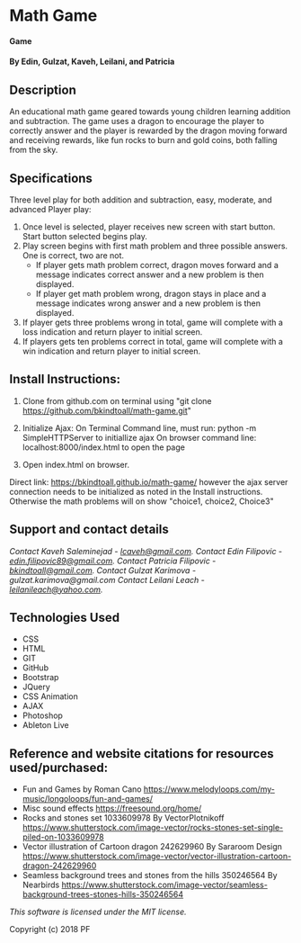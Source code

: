 
# Math Game

#### Game

#### By Edin, Gulzat, Kaveh, Leilani, and Patricia

## Description
An educational math game geared towards young children learning addition and subtraction. The game uses a dragon to encourage the player to correctly answer and the player is rewarded by the dragon moving forward and receiving rewards, like fun rocks to burn and gold coins, both falling from the sky.

## Specifications

Three level play for both addition and subtraction, easy, moderate, and advanced
Player play:
 1. Once level is selected, player receives new screen with start button. Start button selected begins play.
 2. Play screen begins with first math problem and three possible answers. One is correct, two are not.
  	* If player gets math problem correct, dragon moves forward and a message indicates correct answer and a new problem is then displayed.
  	* If player get math problem wrong, dragon stays in place and a message indicates wrong answer and a new problem is then displayed.
 3. If player gets three problems wrong in total, game will complete with a loss indication and return player to initial screen.
 4. If players gets ten problems correct in total, game will complete with a win indication and return player to initial screen.

## Install Instructions:

1. Clone from github.com on terminal using "git clone https://github.com/bkindtoall/math-game.git"
2. Initialize Ajax: On Terminal Command line, must run: python -m SimpleHTTPServer to initiallize ajax
					On browser command line: localhost:8000/index.html to open the page

3. Open index.html on browser.

Direct link: https://bkindtoall.github.io/math-game/ however the ajax server connection needs to be initialized as noted in the Install instructions. Otherwise the math problems will on show "choice1, choice2, Choice3"


## Support and contact details
_Contact Kaveh Saleminejad - lcaveh@gmail.com._
_Contact Edin Filipovic - edin.filipovic89@gmail.com._
_Contact Patricia Filipovic - bkindtoall@gmail.com._
_Contact Gulzat Karimova - gulzat.karimova@gmail.com_
_Contact Leilani Leach - leilanileach@yahoo.com._

## Technologies Used

* CSS
* HTML
* GIT
* GitHub
* Bootstrap
* JQuery
* CSS Animation
* AJAX
* Photoshop
* Ableton Live

## Reference and website citations for resources used/purchased:
* Fun and Games by Roman Cano https://www.melodyloops.com/my-music/longoloops/fun-and-games/
* Misc sound effects https://freesound.org/home/
* Rocks and stones set 1033609978 By VectorPlotnikoff https://www.shutterstock.com/image-vector/rocks-stones-set-single-piled-on-1033609978
* Vector illustration of Cartoon dragon 242629960 By Sararoom Design https://www.shutterstock.com/image-vector/vector-illustration-cartoon-dragon-242629960
* Seamless background trees and stones from the hills 350246564 By Nearbirds https://www.shutterstock.com/image-vector/seamless-background-trees-stones-hills-350246564

*This software is licensed under the MIT license.*

Copyright (c) 2018 PF
